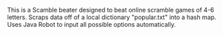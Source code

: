  This is a Scamble beater designed to beat online scramble games of 4-6 letters.
 Scraps data off of a local dictionary "popular.txt" into a hash map.
 Uses Java Robot to input all possible options automatically.
